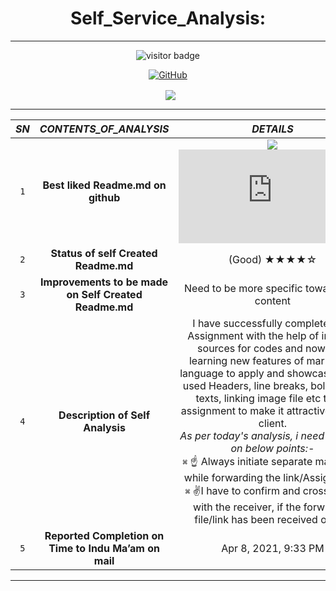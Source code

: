  <h1 align="center"> Self_Service_Analysis: </h3>
 
-----
<p  align="center">
  <img src="https://visitor-badge.glitch.me/badge?page_id=somgithub111.somgithub111" alt="visitor badge"/>
</p>
 <p align="center"> <a href="https://github-readme-stats.vercel.app/api?username=somgithub111&show_icons=true&theme=gotham%22%20alt=%22somgithub111"><img align="center" alt="GitHub" src="https://img.shields.io/badge/Quick Analysis of my github statistics%20-%23121011.svg?&style=for-the-badge&logo=github&logoColor=white"/></a></p>
 

 <p align="center">&nbsp; <img align="center" src="https://github-readme-stats.vercel.app/api?username=somgithub111&show_icons=true&theme=gotham%22%20alt=%22somgithub111" /> </p>

-----

|***SN***| ***CONTENTS_OF_ANALYSIS***  |    ***DETAILS***  |
| :---: | :------: | :-----: |
|`1`|**Best liked Readme.md on github**                    |    <a href="https://github.com/somgithub111/test/blob/6f64eed68c0938920324a7dda606499c9f3a8a2a/Links.md"><img src="https://www.picgifs.com/graphics/c/click-here/graphics-click-here-851444.gif" border="0" /></a> ![Best Readme MarkDown file](https://github.com/somgithub111/test/blob/6f64eed68c0938920324a7dda606499c9f3a8a2a/Links.md) |                       |
|`2`|**Status of self Created Readme.md**                  |      (Good)    ★★★★☆               |
|`3`|**Improvements to be made on Self Created Readme.md** | Need to be more specific towards the content|
|`4`|**Description of Self Analysis**                      | I have successfully completed the Assignment with the help of internet sources for codes and now I am learning new features of markdown language to apply and showcase.I have used Headers, line breaks, bold/Italics texts, linking image file etc to my assignment to make it attractive for the client.<br /> _As per today's analysis, i need to focus on below points:-_ <br /><kbd>⌘</kbd> :point_up: Always initiate separate mail chain while forwarding the link/Assignment. <br /> <kbd>⌘</kbd> :v:I have to confirm and cross check with the receiver, if the forwarded file/link has been received or not.                    |
|`5`|**Reported Completion on Time to Indu Ma’am on mail** |      Apr 8, 2021, 9:33 PM               |

*****
         

